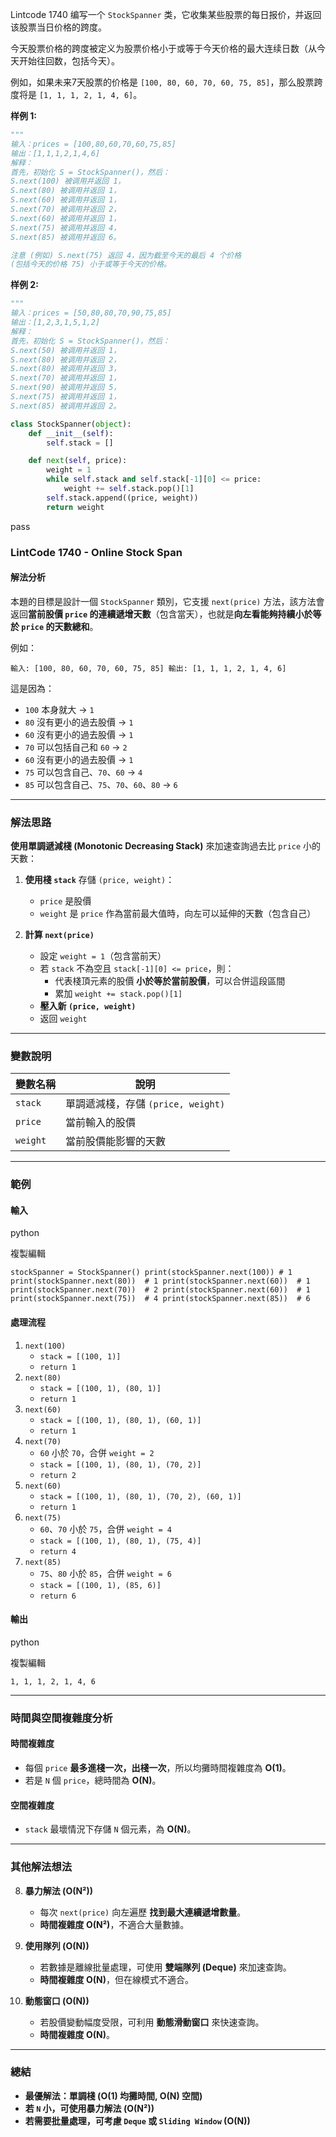 Lintcode 1740
编写一个 `StockSpanner` 类，它收集某些股票的每日报价，并返回该股票当日价格的跨度。

今天股票价格的跨度被定义为股票价格小于或等于今天价格的最大连续日数（从今天开始往回数，包括今天）。

例如，如果未来7天股票的价格是 `[100, 80, 60, 70, 60, 75, 85]`，那么股票跨度将是 `[1, 1, 1, 2, 1, 4, 6]`。


**样例 1:**
```python
"""
输入：prices = [100,80,60,70,60,75,85]
输出：[1,1,1,2,1,4,6]
解释：
首先，初始化 S = StockSpanner()，然后：
S.next(100) 被调用并返回 1，
S.next(80) 被调用并返回 1，
S.next(60) 被调用并返回 1，
S.next(70) 被调用并返回 2，
S.next(60) 被调用并返回 1，
S.next(75) 被调用并返回 4，
S.next(85) 被调用并返回 6。

注意 (例如) S.next(75) 返回 4，因为截至今天的最后 4 个价格
(包括今天的价格 75) 小于或等于今天的价格。
```
**样例 2:**

```python
"""
输入：prices = [50,80,80,70,90,75,85]
输出：[1,2,3,1,5,1,2]
解释：
首先，初始化 S = StockSpanner()，然后：
S.next(50) 被调用并返回 1，
S.next(80) 被调用并返回 2，
S.next(80) 被调用并返回 3，
S.next(70) 被调用并返回 1，
S.next(90) 被调用并返回 5，
S.next(75) 被调用并返回 1，
S.next(85) 被调用并返回 2。
```


```python
class StockSpanner(object):
    def __init__(self):
        self.stack = []

    def next(self, price):
        weight = 1
        while self.stack and self.stack[-1][0] <= price:
            weight += self.stack.pop()[1]
        self.stack.append((price, weight))
        return weight
```
pass


### **LintCode 1740 - Online Stock Span**

#### **解法分析**

本題的目標是設計一個 `StockSpanner` 類別，它支援 `next(price)` 方法，該方法會返回**當前股價 `price` 的連續遞增天數**（包含當天），也就是**向左看能夠持續小於等於 `price` 的天數總和**。

例如：

`輸入: [100, 80, 60, 70, 60, 75, 85] 輸出: [1, 1, 1, 2, 1, 4, 6]`

這是因為：

- `100` 本身就大 → `1`
- `80` 沒有更小的過去股價 → `1`
- `60` 沒有更小的過去股價 → `1`
- `70` 可以包括自己和 `60` → `2`
- `60` 沒有更小的過去股價 → `1`
- `75` 可以包含自己、`70`、`60` → `4`
- `85` 可以包含自己、`75`、`70`、`60`、`80` → `6`

---

### **解法思路**

**使用單調遞減棧 (Monotonic Decreasing Stack)** 來加速查詢過去比 `price` 小的天數：

1. **使用棧 `stack`** 存儲 `(price, weight)`：
    
    - `price` 是股價
    - `weight` 是 `price` 作為當前最大值時，向左可以延伸的天數（包含自己）
2. **計算 `next(price)`**
    
    - 設定 `weight = 1`（包含當前天）
    - 若 `stack` 不為空且 `stack[-1][0] <= price`，則：
        - 代表棧頂元素的股價 **小於等於當前股價**，可以合併這段區間
        - 累加 `weight += stack.pop()[1]`
    - **壓入新 `(price, weight)`**
    - 返回 `weight`

---

### **變數說明**

|變數名稱|說明|
|---|---|
|`stack`|單調遞減棧，存儲 `(price, weight)`|
|`price`|當前輸入的股價|
|`weight`|當前股價能影響的天數|

---

### **範例**

#### **輸入**

python

複製編輯

`stockSpanner = StockSpanner() print(stockSpanner.next(100)) # 1 print(stockSpanner.next(80))  # 1 print(stockSpanner.next(60))  # 1 print(stockSpanner.next(70))  # 2 print(stockSpanner.next(60))  # 1 print(stockSpanner.next(75))  # 4 print(stockSpanner.next(85))  # 6`

#### **處理流程**

1. `next(100)`
    - `stack = [(100, 1)]`
    - `return 1`
2. `next(80)`
    - `stack = [(100, 1), (80, 1)]`
    - `return 1`
3. `next(60)`
    - `stack = [(100, 1), (80, 1), (60, 1)]`
    - `return 1`
4. `next(70)`
    - `60` 小於 `70`，合併 `weight = 2`
    - `stack = [(100, 1), (80, 1), (70, 2)]`
    - `return 2`
5. `next(60)`
    - `stack = [(100, 1), (80, 1), (70, 2), (60, 1)]`
    - `return 1`
6. `next(75)`
    - `60`、`70` 小於 `75`，合併 `weight = 4`
    - `stack = [(100, 1), (80, 1), (75, 4)]`
    - `return 4`
7. `next(85)`
    - `75`、`80` 小於 `85`，合併 `weight = 6`
    - `stack = [(100, 1), (85, 6)]`
    - `return 6`

#### **輸出**

python

複製編輯

`1, 1, 1, 2, 1, 4, 6`

---

### **時間與空間複雜度分析**

#### **時間複雜度**

- 每個 `price` **最多進棧一次，出棧一次**，所以均攤時間複雜度為 **O(1)**。
- 若是 `N` 個 `price`，總時間為 **O(N)**。

#### **空間複雜度**

- `stack` 最壞情況下存儲 `N` 個元素，為 **O(N)**。

---

### **其他解法想法**

8. **暴力解法 (O(N²))**
    
    - 每次 `next(price)` 向左遍歷 **找到最大連續遞增數量**。
    - **時間複雜度 O(N²)**，不適合大量數據。
9. **使用隊列 (O(N))**
    
    - 若數據是離線批量處理，可使用 **雙端隊列 (Deque)** 來加速查詢。
    - **時間複雜度 O(N)**，但在線模式不適合。
10. **動態窗口 (O(N))**
    
    - 若股價變動幅度受限，可利用 **動態滑動窗口** 來快速查詢。
    - **時間複雜度 O(N)**。

---

### **總結**

- **最優解法：單調棧 (O(1) 均攤時間, O(N) 空間)**
- **若 `N` 小，可使用暴力解法 (O(N²))**
- **若需要批量處理，可考慮 `Deque` 或 `Sliding Window` (O(N))**